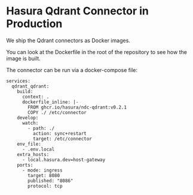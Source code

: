 # Hasura Qdrant Connector in Production
We ship the Qdrant connectors as Docker images.

You can look at the Dockerfile in the root of the repository to see how the image is built.

The connector can be run via a docker-compose file:

```
services:
  qdrant_qdrant:
    build:
      context: .
      dockerfile_inline: |-
        FROM ghcr.io/hasura/ndc-qdrant:v0.2.1
        COPY ./ /etc/connector
    develop:
      watch:
        - path: ./
          action: sync+restart
          target: /etc/connector
    env_file:
      - .env.local
    extra_hosts:
      - local.hasura.dev=host-gateway
    ports:
      - mode: ingress
        target: 8080
        published: "8086"
        protocol: tcp
```